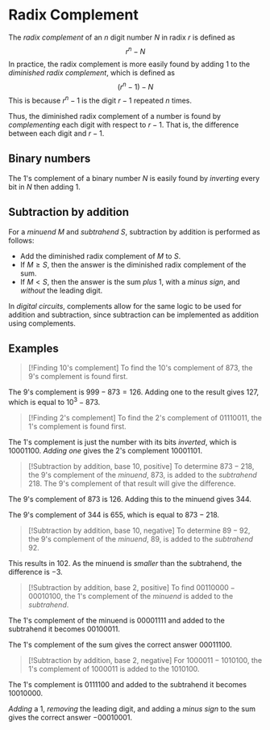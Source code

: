 # Radix Complement
The *radix complement* of an $n$ digit number $N$ in radix $r$ is defined as
$$r^n-N$$
In practice, the radix complement is more easily found by adding $1$ to the *diminished radix complement*, which is defined as
$$(r^n-1)-N$$
This is because $r^n-1$ is the digit $r-1$ repeated $n$ times. 

Thus, the diminished radix complement of a number is found by *complementing* each digit with respect to $r-1$. That is, the difference between each digit and $r-1$.

## Binary numbers
The 1's complement of a binary number $N$ is easily found by *inverting* every bit in $N$ then adding $1$.

## Subtraction by addition
For a *minuend* $M$ and *subtrahend* $S$, subtraction by addition is performed as follows:
- Add the diminished radix complement of $M$ to $S$.
- If $M \ge S$, then the answer is the diminished radix complement of the sum.
- If $M < S$, then the answer is the sum *plus* $1$, with a *minus sign*, and *without* the leading digit.

In *digital circuits*, complements allow for the same logic to be used for addition and subtraction, since subtraction can be implemented as addition using complements.

## Examples
> [!Finding 10's complement]
To find the 10's complement of $873$, the 9's complement is found first.
>
The 9's complement is $999 - 873 = 126$. Adding one to the result gives $127$, which is equal to $10^{3}-873$.

> [!Finding 2's complement]
To find the 2's complement of $01110011$, the 1's complement is found first.
>
The 1's complement is just the number with its bits *inverted*, which is $10001100$. *Adding one* gives the 2's complement $10001101$.

> [!Subtraction by addition, base 10, positive]
To determine $873 - 218$, the 9's complement of the *minuend*, $873$, is added to the *subtrahend* $218$. The 9's complement of that result will give the difference.
>
The 9's complement of $873$ is $126$. Adding this to the minuend gives $344$.
>
The 9's complement of $344$ is $655$, which is equal to $873-218$.

> [!Subtraction by addition, base 10, negative]
To determine $89-92$, the 9's complement of the *minuend*, $89$, is added to the *subtrahend* $92$.
>
This results in $102$. As the minuend is *smaller* than the subtrahend, the difference is $-3$.

> [!Subtraction by addition, base 2, positive]
To find $00110000 - 00010100$, the 1's complement of the *minuend* is added to the *subtrahend*.
>
The 1's complement of the minuend is $00001111$ and added to the subtrahend it becomes $00100011$.
>
The 1's complement of the sum gives the correct answer $00011100$.

> [!Subtraction by addition, base 2, negative]
For $1000011 - 1010100$, the 1's complement of $1000011$ is added to the $1010100$.
>
The 1's complement is $0111100$ and added to the subtrahend it becomes $10010000$.
>
*Adding* a $1$, *removing* the leading digit, and adding a *minus sign* to the sum gives the correct answer $-00010001$.